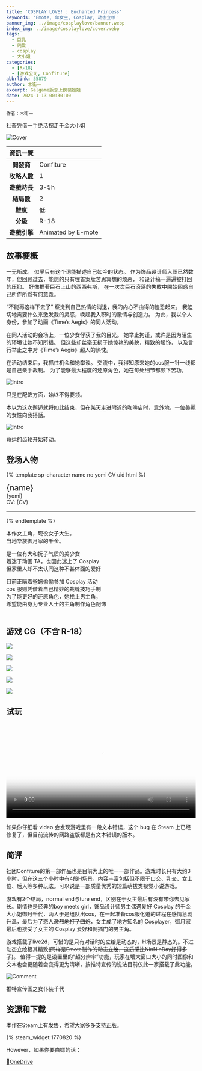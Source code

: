 ```yaml
---
title: 'COSPLAY LOVE! : Enchanted Princess'
keywords: 'Emote, 单女主, Cosplay, 动态立绘'
banner_img: ../image/cosplaylove/banner.webp
index_img: ../image/cosplaylove/cover.webp
tags:
  - 巨乳
  - 纯爱
  - cosplay
  - 大小姐
categories:
  - [R-18]
  - [游戏公司, Confiture]
abbrlink: 55879
author: 木衛一
excerpt: Galgame版恋上换装娃娃
date: 2024-1-13 00:30:00
---
```


`作者：木衛一`

社畜凭借一手绝活拐走千金大小姐

![Cover](../image/cosplaylove/cover.png)

| 資訊一覽     |                 |
| :----------: | :------------------------------------ |
| **開發商**   | Confiture |
| **攻略人數** |   1    |
| **遊戲時長** | 3-5h |
| **結局數** | 2      |
| **難度**     |  低  |
| **分級**     | R-18      |
| **遊戲引擎**   | Animated by E-mote |


## 故事梗概

一无所成。
似乎只有这个词能描述自己如今的状态。
作为饰品设计师入职已然数年，但回顾过去，能想的只有埋首案牍苦思冥想的烦恶，
和设计稿一遍遍被打回的压抑。
好像推著巨石上山的西西弗斯，
在一次次巨石滾落的失敗中開始困惑自己所作所爲有何意義。

“不能再这样下去了”
察觉到自己热情的消退，我的内心不由得的惶恐起来。
我迫切地需要什么来激发我的灵感，唤起我入职时的激情与创造力。
为此，我以个人身份，参加了动画《Time’s Aegis》的同人活动。

在同人活动的会场上，一位少女俘获了我的目光。
她举止拘谨，或许是因为陌生的环境让她不知所措。
但这些却丝毫无损于她惊艳的美貌，精致的服饰，
以及言行举止之中对《Time’s Aegis》超人的热忱。

在活动结束后，我抓住机会和她攀谈。
交流中，我得知原来她的cos服一针一线都是自己亲手裁制。
为了能够最大程度的还原角色，她在每处细节都颇下苦功。

![Intro](../image/cosplaylove/intro.jpg)

只是在配饰方面，始终不得要领。

本以为这次邂逅就将如此结束，但在某天走进附近的咖啡店时，意外地，一位美麗的女性向我搭話。

![Intro](../image/cosplaylove/intro2.jpg)

命运的齿轮开始转动。

## 登场人物

<style>
  .charname {
    font-size: 150%;
  }
  .namearea hr {
    margin: 1rem 0;
  }
  .sp-character img, .img-shade {
    filter: drop-shadow(0 0 6px #000c);
  }
  .sp-character {
    border-radius: 20px;
    overflow: hidden;
    box-shadow: 0 5px 11px 0 rgb(0 0 0 / 18%), 0 4px 15px 0 rgb(0 0 0 / 15%);

    -webkit-backdrop-filter: blur(1px);
    backdrop-filter: blur(1px);
    
    background-color: var(--chara-card-color);
    
    /* background-color: transparent;
    background-image: var(--this-bg);
    background-position: center;
    background-repeat: no-repeat;
    background-size: cover; */

  }
  .sp-character .char-overlay {
    background-color: var(--chara-card-color);
    min-height: 400px;
    background-image: var(--right-bg);
    background-repeat: no-repeat;
    background-position: top 0px right calc(100% * 0.3 - 130px);
    background-size: auto 480px;

    margin: 0;
    padding: 0;
  }
  :root { /* 配色 */
    --chara-card-color: #ffffffcf;
  }
  [data-user-color-scheme='dark'] {
    --chara-card-color: #1a1a1aa6;
  }
  @media screen and (max-width: 767px) {
    .namearea hr {
      margin: 0.75rem 0;
    }
    .pc-left {
      -webkit-backdrop-filter: blur(3px);
      backdrop-filter: blur(3px);
      
      background: var(--chara-card-color);
      transition: opacity 0.3s;
    }
    .pc-left.touch {
      opacity: 0.1;
    }
    .sp-character {
     /*background: unset;*/
      /*-webkit-backdrop-filter: unset;
    backdrop-filter: unset;*/
    }
    .sp-character .char-overlay {
      min-height: unset;
      background-size: cover;
      background-position: top 0px right 0px; 
    }
    :root { /* 配色 */
      --chara-card-color: #ffffff87;
    }
    [data-user-color-scheme='dark'] {
      --chara-card-color: #1a1a1aa6;
    }
  }
</style>

{% template sp-character name no yomi CV uid html %}
<div class={`row sp-character ${uid}`} style={`--this-bg: url(../image/cosplaylove/chars/${no}b.webp)`}>
  <div class="col-12 char-overlay row" style={`--right-bg: url(../image/cosplaylove/chars/${no}.webp)`}>
    <div class="pc-left col-12 col-md-8">
      <div class="namearea col-12 pt-2">
        <div class="charname font-serif font-weight-bold font-italic">
          {name}
        </div>
        <div class="yomi font-italic">
          {yomi}
        </div>
        <div class="">
          CV: {CV}
        </div>
        <hr />
      </div>
      <div class="infoarea col-12" html={html}>
      </div>  
    </div>
  </div>  
</div>
{% endtemplate %}

<sp-character no=0 name="御月 千代" yomi="MIZUKI CHIYO" CV="野中みかん" uid="mizuki">

  <p>
   本作女主角，现役女子大生。<br>
   当地华族御月家的千金。<br>
  </p>
  <p>
   是一位有大和抚子气质的美少女<br>
   着迷于动画 TA，也因此迷上了 Cosplay<br>
   但家里人却不太认同这种不甚体面的爱好<br>
  </p>
  <p>
   目前正瞒着爸妈偷偷参加 Cosplay 活动<br>
   cos 服则凭借着自己精妙的裁缝技巧手制<br>
   为了能更好的还原角色，她找上男主角，<br>
   希望能由身为专业人士的主角制作角色配饰<br><br>
  </p>

</sp-character>

## 游戏 CG（不含 R-18）

![](../image/cosplaylove/cg/01.webp)

![](../image/cosplaylove/cg/02.webp)

![](../image/cosplaylove/cg/03.webp)

![](../image/cosplaylove/cg/04.webp)

![](../image/cosplaylove/cg/05.webp)

## 试玩

<video controls preload="metadata" width='100%' poster="../image/cosplaylove/cover.webp">
<source src="https://storage-zone0.galgamer.moe/video-2d35/cosplay-love/movie.mp4" type="video/mp4"/>
<p> To view this video please enable JavaScript</p>
</video>

如果你仔细看 video 会发现游戏里有一段文本错误，这个 bug 在 Steam 上已经修复了，但目前流传的网路盗版都是有文本错误的版本。

## 简评

社团Confiture的第一部作品也是目前为止的唯一一部作品。游戏时长只有大约3小时，但在这三个小时中有4段H场景，内容丰富包括但不限于口交、乳交、女上位、后入等多种玩法。可以说是一部质量优秀的短篇萌拔类视觉小说游戏。

游戏有2个结局，normal end与ture end，区别在于女主最后有没有带你去见家长。剧情也是经典的boy meets girl，饰品设计师男主偶遇爱好 Cosplay 的千金大小姐御月千代，两人于是组队出cos，在一起准备cos服化道的过程在感情急剧升温，最后为了恋人~~激烈地打了四炮~~，女主成了地方知名的 Cosplayer，御月家最后也接受了女主的 Cosplay 爱好和倒插门的男主角。

游戏搭载了live2d，可惜的是只有对话时的立绘是动态的，H场景是静态的。不过动态立绘极其精致~~(同样是Emote制作的动态立绘，这质感比NinNinDay好得多了)~~。
值得一提的是设置里的“超分辨率”功能，玩家在增大窗口大小的同时图像和文本也会更随着会变得更为清晰，按推特宣传的说法目前仅此一家搭载了此功能。

![Comment](../image/cosplaylove/1.jpg)

推特宣传图之女仆装千代


## 资源和下载

本作在Steam上有发售，希望大家多多支持正版。

{% steam_widget 1770820 %}

However，如果你要白嫖的话：

[🔗OneDrive](https://www.shinnku.com/api/download/legacy/win/COSPLAY%20LOVE!%20%20Enchanted%20princess.7z)

<style>
details {
    border: 1px solid #aaa;
    border-radius: 4px;
    padding: .5em .5em 0;
}

summary {
    font-weight: bold;
    margin: -.5em -.5em 0;
    padding: .5em;
}

details[open] {
    padding: .5em;
}

details[open] summary {
    border-bottom: 1px solid #aaa;
    margin-bottom: .5em;
}
</style>

<script>
  //document.documentElement.setAttribute('data-user-color-scheme', 'dark');
  document.addEventListener("DOMContentLoaded", function(){
    let pclefts = document.querySelectorAll('.pc-left');
    pclefts.forEach((el) => {
      el.addEventListener('touchstart', function(){
        el.classList.add('touch');
      })
      el.addEventListener('touchend', function(){
        el.classList.remove('touch');
      })
    });
    //setTimeout(() => document.documentElement.setAttribute('data-user-color-scheme', 'light'), 1000)
  })
</script>

